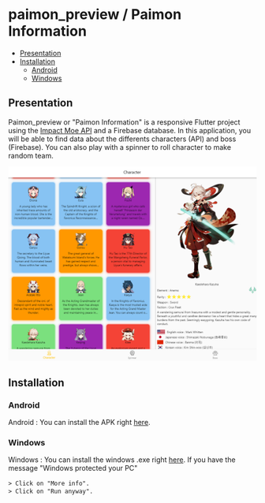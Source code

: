 # paimon_preview / Paimon Information

- [Presentation](#presentation)
- [Installation](#installation)
  - [Android](#Android)
  - [Windows](#Windows)

## Presentation

Paimon_preview or "Paimon Information" is a responsive Flutter project using the [Impact Moe API](https://github.com/impact-moe/impact-api) and a Firebase database.
In this application, you will be able to find data about the differents characters (API) and boss (Firebase).
You can also play with a spinner to roll character to make random team.
 
![PC](https://github.com/BastienBYRA/paimon_preview/blob/master/readme_image/computerChar.PNG)

## Installation
### Android
Android : You can install the APK right [here](https://github.com/BastienBYRA/paimon_preview/blob/master/android_build/app.apk?raw=true).

### Windows
Windows : You can install the windows .exe right [here](https://github.com/BastienBYRA/paimon_preview/blob/master/windows_build/paimon_information_setup.exe?raw=true).
If you have the message "Windows protected your PC"
```
> Click on "More info".
> Click on "Run anyway".
```
